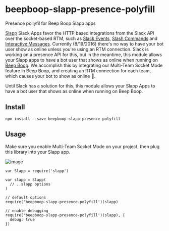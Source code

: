 # beepboop-slapp-presence-polyfill
Presence pollyfil for Beep Boop Slapp apps

[Slapp](https://github.com/BeepBoopHQ/slapp) Slack Apps favor the HTTP based integrations from the Slack API over the socket-based RTM, such as [Slack Events](https://api.slack.com/events-api), [Slash Commands](https://api.slack.com/slash-commands) and [Interactive Messages](https://api.slack.com/docs/slack-button).  Currently (8/19/2016) there's no way to have your bot user show as online unless you're using an RTM connection.  Slack is working on a presence API for this, but in the meantime, this module allows your Slapp apps to have a bot user that shows as online when running on [Beep Boop](https://beepboophq.com).  We accomplish this by integrating our Multi-Team Socket Mode feature in Beep Boop, and creating an RTM connection for each team, which causes your bot to show as online 💚.

Until Slack has a solution for this, this module allows your Slapp Apps to have a bot user that shows as online when running on Beep Boop.

## Install

```
npm install --save beepboop-slapp-presence-polyfill
```

## Usage

Make sure you enable Multi-Team Socket Mode on your project, then plug this library into your Slapp app.

![image](https://cloud.githubusercontent.com/assets/367275/17818725/f983dff8-6601-11e6-8911-cf3539e02a3a.png)

```
var Slapp = require('slapp')

var slapp = Slapp(
  // ..slapp options
)

// default options
require('beepboop-slapp-presence-polyfill')(slapp)

// enable debugging
require('beepboop-slapp-presence-polyfill')(slapp), {
  debug: true
})
```
